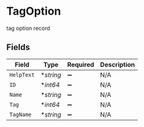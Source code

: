 # TagOption

tag option record


## Fields

| Field              | Type               | Required           | Description        |
| ------------------ | ------------------ | ------------------ | ------------------ |
| `HelpText`         | **string*          | :heavy_minus_sign: | N/A                |
| `ID`               | **int64*           | :heavy_minus_sign: | N/A                |
| `Name`             | **string*          | :heavy_minus_sign: | N/A                |
| `Tag`              | **int64*           | :heavy_minus_sign: | N/A                |
| `TagName`          | **string*          | :heavy_minus_sign: | N/A                |